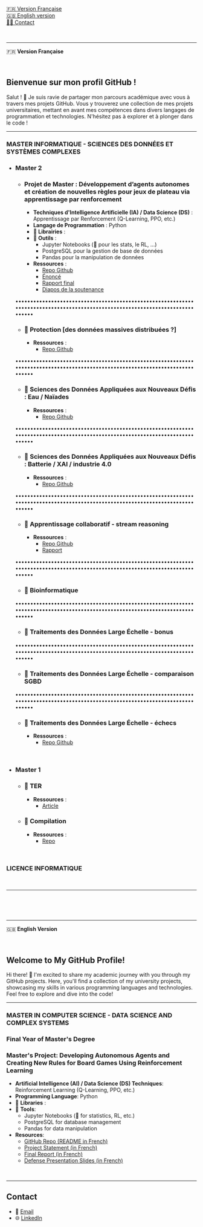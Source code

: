 [🇫🇷 Version Française](#french-version)  
[🇬🇧 English version](#english-version)  
[👷‍♀️ Contact](#contact)

<br>

---

<a name="french-version">🇫🇷 **Version Française**</a>

<br>

## Bienvenue sur mon profil GitHub !


Salut ! 👋 Je suis ravie de partager mon parcours académique avec vous à travers mes projets GitHub. Vous y trouverez une collection de mes projets universitaires, mettant en avant mes compétences dans divers langages de programmation et technologies. N'hésitez pas à explorer et à plonger dans le code !

---

### MASTER INFORMATIQUE - SCIENCES DES DONNÉES ET SYSTÈMES COMPLEXES

- ### Master 2 

  - ### Projet de Master : Développement d’agents autonomes et création de nouvelles règles pour jeux de plateau via apprentissage par renforcement
    - **Techniques d'Intelligence Artificielle (IA) / Data Science (DS)** : Apprentissage par Renforcement (Q-Learning, PPO, etc.)
    - **Langage de Programmation** : Python
    - 🚧 **Librairies** :
    - 🚧 **Outils** :
      - Jupyter Notebooks (🚧 pour les stats, le RL, ...)
      - PostgreSQL pour la gestion de base de données
      - Pandas pour la manipulation de données
    - **Ressources** :
      - [Repo Github](https://github.com/zoemarquis/autonomous-board-game-agents)
      - [Énoncé](https://github.com/zoemarquis/autonomous-board-game-agents/blob/c03908edda43d2a73ad878fdb0e4da46f3a5c6b6/resources/initial_requirements.pdf) 
      - [Rapport final](https://github.com/zoemarquis/autonomous-board-game-agents/blob/c03908edda43d2a73ad878fdb0e4da46f3a5c6b6/resources/final_report.pdf)
      - [Diapos de la soutenance](https://github.com/zoemarquis/autonomous-board-game-agents/blob/c03908edda43d2a73ad878fdb0e4da46f3a5c6b6/resources/presentation.pdf)

  ••••••••••••••••••••••••••••••••••••••••••••••••••••••••••••••••••••••••••••••••••••••••••••••••••••••••••••••••••••••••••••••

  - ### 🚧 Protection [des données massives distribuées ?]
    - **Ressources** :
      - [Repo Github](TODO)

  ••••••••••••••••••••••••••••••••••••••••••••••••••••••••••••••••••••••••••••••••••••••••••••••••••••••••••••••••••••••••••••••

  - ### 🚧 Sciences des Données Appliquées aux Nouveaux Défis : Eau / Naïades
    - **Ressources** :
      - [Repo Github](https://github.com/zoemarquis/projet_naiades)

  ••••••••••••••••••••••••••••••••••••••••••••••••••••••••••••••••••••••••••••••••••••••••••••••••••••••••••••••••••••••••••••••

  - ### 🚧 Sciences des Données Appliquées aux Nouveaux Défis : Batterie / XAI / industrie 4.0  
    - **Ressources** :
      - [Repo Github](TODO)

  ••••••••••••••••••••••••••••••••••••••••••••••••••••••••••••••••••••••••••••••••••••••••••••••••••••••••••••••••••••••••••••••

  - ### 🚧 Apprentissage collaboratif - stream reasoning
    - **Ressources** :
      - [Repo Github](TODO)
      - [Rapport](TODO)

  ••••••••••••••••••••••••••••••••••••••••••••••••••••••••••••••••••••••••••••••••••••••••••••••••••••••••••••••••••••••••••••••

  - ### 🚧 Bioinformatique 

  ••••••••••••••••••••••••••••••••••••••••••••••••••••••••••••••••••••••••••••••••••••••••••••••••••••••••••••••••••••••••••••••

  - ### 🚧 Traitements des Données Large Échelle  - bonus

  ••••••••••••••••••••••••••••••••••••••••••••••••••••••••••••••••••••••••••••••••••••••••••••••••••••••••••••••••••••••••••••••

  - ### 🚧 Traitements des Données Large Échelle - comparaison SGBD

  ••••••••••••••••••••••••••••••••••••••••••••••••••••••••••••••••••••••••••••••••••••••••••••••••••••••••••••••••••••••••••••••

  - ### 🚧 Traitements des Données Large Échelle - échecs
    - **Ressources** :
      - [Repo Github](https://github.com/zoemarquis/TDLE_echecs.git)


<br>

- ### Master 1

  - ### 🚧 TER
      - **Ressources** :
        - [Article](TODO)

  - ### 🚧 Compilation
      - **Ressources** :
        - [Repo](TODO)

<br>

### LICENCE INFORMATIQUE

<br>

---

<br>
<br>
<br>

---





























<a name="english-version"> 🇬🇧 **English Version** </a>

<br>

## Welcome to My GitHub Profile!

Hi there! 👋 I'm excited to share my academic journey with you through my GitHub projects. Here, you'll find a collection of my university projects, showcasing my skills in various programming languages and technologies. Feel free to explore and dive into the code!

---

### MASTER IN COMPUTER SCIENCE - DATA SCIENCE AND COMPLEX SYSTEMS

### Final Year of Master's Degree

### Master's Project: Developing Autonomous Agents and Creating New Rules for Board Games Using Reinforcement Learning

- **Artificial Intelligence (AI) / Data Science (DS) Techniques**: Reinforcement Learning (Q-Learning, PPO, etc.)
- **Programming Language**: Python
- 🚧 **Libraries** : 
- 🚧 **Tools**:
  - Jupyter Notebooks (🚧 for statistics, RL, etc.)
  - PostgreSQL for database management
  - Pandas for data manipulation
- **Resources**:
  - [GitHub Repo (README in French)](https://github.com/zoemarquis/autonomous-board-game-agents)
  - [Project Statement (in French)](https://github.com/zoemarquis/autonomous-board-game-agents/blob/c03908edda43d2a73ad878fdb0e4da46f3a5c6b6/resources/initial_requirements.pdf)
  - [Final Report (in French)](https://github.com/zoemarquis/autonomous-board-game-agents/blob/c03908edda43d2a73ad878fdb0e4da46f3a5c6b6/resources/final_report.pdf)
  - [Defense Presentation Slides (in French)](https://github.com/zoemarquis/autonomous-board-game-agents/blob/c03908edda43d2a73ad878fdb0e4da46f3a5c6b6/resources/presentation.pdf)


<br>

--- 










## Contact
<a name="contact"></a>

- 📧 [Email](zoe.marquis.zm@gmail.com)
- 🌐 [LinkedIn](www.linkedin.com/in/marquis-zoe)

